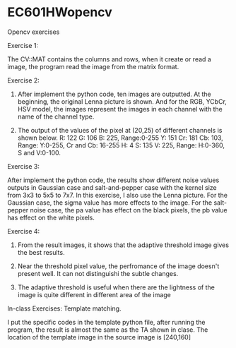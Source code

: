 # EC601HWopencv
Opencv exercises

Exercise 1:

The CV::MAT contains the columns and rows, when it create or read a image, the program read the image from the matrix format.

Exercise 2:

1.	After implement the python code, ten images are outputted. At the beginning, the original Lenna picture is shown. And for the RGB, YCbCr, HSV model, the images represent the images in each channel with the name of the channel type.

2.	The output of the values of the pixel at (20,25) of different channels is shown below.
R: 122 G: 106 B: 225, Range:0-255
Y: 151 Cr: 181 Cb: 103, Range: Y:0-255, Cr and Cb: 16-255
H: 4 S: 135 V: 225, Range: H:0-360, S and V:0-100.

Exercise 3:

After implement the python code, the results show different noise values outputs in Gaussian case and salt-and-pepper case with the kernel size from 3x3 to 5x5 to 7x7.
In this exercise, I also use the Lenna picture. For the Gaussian case, the sigma value has more effects to the image. For the salt-pepper noise case, the pa value has effect on the black pixels, the pb value has effect on the white pixels.

Exercise 4:

1.  From the result images, it shows that the adaptive threshold image gives the best results.

2.  Near the threshold pixel value, the perfromance of the image doesn't present well. It can not distinguishi the subtle changes.

3.  The adaptive threshold is useful when there are the lightness of the image is quite different in different area of the image

In-class Exercises: Template matching.

I put the specific codes in the template python file, after running the program, the result is almost the same as the TA shown in clase. The location of the template image in the source image is [240,160] 
